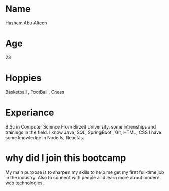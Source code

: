 # Name

Hashem Abu Alteen

# Age

23

# Hoppies

Basketball , FootBall , Chess

# Experiance

B.Sc in Computer Science From Birzeit University.
some intrenships and trainings in the field.
I know Java, SQL, SpringBoot , Git, HTML, CSS
I have some knowledge in NodeJs, ReactJs.

# why did I join this bootcamp

My main purpose is to sharpen my skills to help me get my first full-time job in the industry.
Also to connect with people and learn more about modern web technologies.
